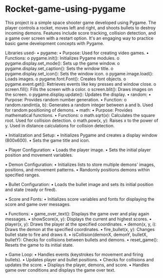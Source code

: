 # Rocket-game-using-pygame
This project is a simple space shooter game developed using Pygame. The player controls a rocket, moves left and right, and shoots bullets to destroy incoming demons. Features include score tracking, collision detection, and a game over screen with a restart option. It's an engaging way to practice basic game development concepts with Pygame.

Libraries used-
• pygame:
  •	Purpose: Used for creating video games.
  •	Functions:
    o	pygame.init(): Initializes Pygame modules.
    o	pygame.display.set_mode(): Sets up the game window.
    o	pygame.display.set_caption(): Sets the window title.
    o	pygame.display.set_icon(): Sets the window icon.
    o	pygame.image.load(): Loads images.
    o	pygame.font.Font(): Creates font objects.
    o	pygame.event.get(): Retrieves events like key presses and window close.
    o	screen.fill(): Fills the screen with a color.
    o	screen.blit(): Draws images on the screen.
    o	pygame.display.update(): Updates the display.
• random:
  •	Purpose: Provides random number generation.
  •	Function:
    o	random.randint(a, b): Generates a random integer between a and b. Used for random positioning of demons.
• math:
  •	Purpose: Provides mathematical functions.
  •	Functions:
    o	math.sqrt(x): Calculates the square root. Used for collision detection.
    o	math.pow(x, y): Raises x to the power of y. Used in distance calculations for collision detection.



• Initialization and Setup:
  •	Initializes Pygame and creates a display window (800x600).
  •	Sets the game title and icon.

• Player Configuration:
  •	Loads the player image.
  •	Sets the initial player position and movement variables.

• Demon Configuration:
  •	Initializes lists to store multiple demons' images, positions, and movement patterns.
  •	Randomly positions demons within specified ranges.

• Bullet Configuration:
  •	Loads the bullet image and sets its initial position and state (ready or fired).

• Score and Fonts:
  •	Initializes score variables and fonts for displaying the score and game over messages.

• Functions:
  •	game_over_text(): Displays the game over and play again messages.
  •	showScore(x, y): Displays the current and highest scores.
  •	player(x, y): Draws the player at the specified coordinates.
  •	demon(x, y, i): Draws the demon at the specified coordinates.
  •	fire_bullet(x, y): Changes bullet state to fire and draws it.
  •	isCollision(demonX, demonY, bulletX, bulletY): Checks for collisions between bullets and demons.
  •	reset_game(): Resets the game to its initial state.

• Game Loop:
  •	Handles events (keystrokes for movement and firing bullets).
  •	Updates player and bullet positions.
  •	Checks for collisions and updates the score.
  •	Displays the player, demons, and score.
  •	Handles game over conditions and displays the game over text.
